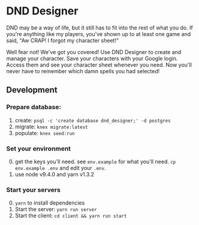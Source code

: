 # DND Designer

DND may be a way of life, but it still has to fit into the rest of what you do.
If you're anything like my players, you've shown up to at least one game and
said, "Aw CRAP! I forgot my character sheet!"

Well fear not! We've got you covered! Use DND Designer to create and manage
your character. Save your characters with your Google login. Access them and
see your character sheet whenever you need. Now you'll never have to remember
which damn spells you had selected!

## Development

### Prepare database:

1. create: `psql -c 'create database dnd_designer;' -d postgres`
2. migrate: `knex migrate:latest`
3. populate: `knex seed:run`

### Set your environment

0. get the keys you'll need. see `env.example` for what you'll need. `cp
   env.example .env` and edit your `.env`.
1. use node v9.4.0 and yarn v1.3.2

### Start your servers

0. `yarn` to install dependencies
1. Start the server: `yarn run server`
2. Start the client: `cd client && yarn run start`
